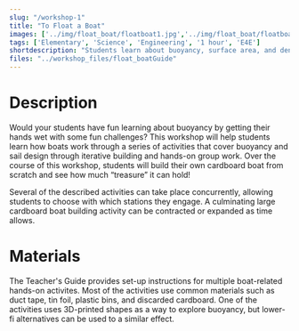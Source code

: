 ```yaml
---
slug: "/workshop-1"
title: "To Float a Boat"
images: ['../img/float_boat/floatboat1.jpg','../img/float_boat/floatboat2.jpg','../img/float_boat/floatboat3.jpg','../img/float_boat/floatboat4.jpg']
tags: ['Elementary', 'Science', 'Engineering', '1 hour', 'E4E']
shortdescription: "Students learn about buoyancy, surface area, and density by exploring how boats work, and they work together to design working sails and cardboard boats."
files: "../workshop_files/float_boatGuide"
---
```


# Description 
Would your students have fun learning about buoyancy by getting their hands wet with some fun challenges? This workshop will help students learn how boats work through a series of activities that cover buoyancy and sail design through iterative building and hands-on group work. Over the course of this workshop, students will build their own cardboard boat from scratch and see how much “treasure” it can hold!

Several of the described activities can take place concurrently, allowing students to choose with which stations they engage. A culminating large cardboard boat building activity can be contracted or expanded as time allows.

# Materials
The Teacher's Guide provides set-up instructions for multiple boat-related hands-on activites. Most of the activities use common materials such as duct tape, tin foil, plastic bins, and discarded cardboard. One of the activities uses 3D-printed shapes as a way to explore buoyancy, but lower-fi alternatives can be used to a similar effect.
